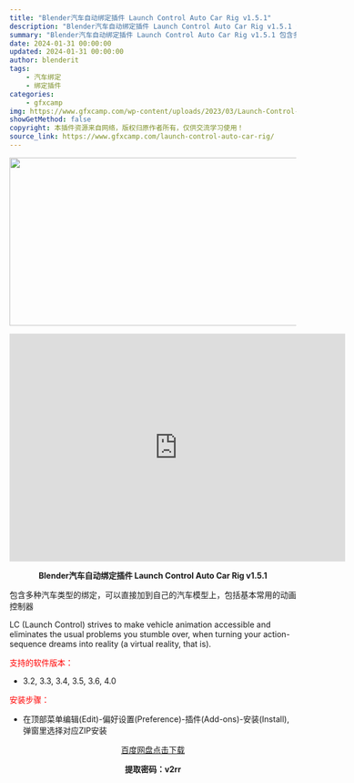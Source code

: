 ```yaml
---
title: "Blender汽车自动绑定插件 Launch Control Auto Car Rig v1.5.1"
description: "Blender汽车自动绑定插件 Launch Control Auto Car Rig v1.5.1 包含多种汽车类型的绑定，可以直接加到自己的汽车模型上，包括基本常用的动画控制器 LC (Launc..."
summary: "Blender汽车自动绑定插件 Launch Control Auto Car Rig v1.5.1 包含多种汽车类型的绑定，可以直接加到自己的汽车模型上，包括基本常用的动画控制器 LC (Launc..."
date: 2024-01-31 00:00:00
updated: 2024-01-31 00:00:00
author: blenderit
tags: 
    - 汽车绑定
    - 绑定插件
categories:
    - gfxcamp
img: https://www.gfxcamp.com/wp-content/uploads/2023/03/Launch-Control-Auto-Car-Rig.jpg
showGetMethod: false
copyright: 本插件资源来自网络，版权归原作者所有，仅供交流学习使用！
source_link: https://www.gfxcamp.com/launch-control-auto-car-rig/
---
```

<div><p><img decoding="async" class="aligncenter size-full wp-image-110824" src="https://www.gfxcamp.com/wp-content/uploads/2023/03/Launch-Control-Auto-Car-Rig.jpg" data-src="https://www.gfxcamp.com/wp-content/uploads/2023/03/Launch-Control-Auto-Car-Rig.jpg" alt="" width="590" height="295" data-srcset="https://www.gfxcamp.com/wp-content/uploads/2023/03/Launch-Control-Auto-Car-Rig.jpg 590w, https://www.gfxcamp.com/wp-content/uploads/2023/03/Launch-Control-Auto-Car-Rig-150x75.jpg 150w" data-sizes="(max-width: 590px) 100vw, 590px"></p><p style="text-align: center;"><iframe loading="lazy" src="https://player.youku.com/embed/XNTk1MTU2NzM0MA==" width="590" height="400" frameborder="0" allowfullscreen="allowfullscreen" data-mce-fragment="1"></iframe></p><p style="text-align: center;"><strong>Blender汽车自动绑定插件 Launch Control Auto Car Rig v1.5.1</strong></p><p class="sqsrte-small">包含多种汽车类型的绑定，可以直接加到自己的汽车模型上，包括基本常用的动画控制器</p><p>LC (Launch Control) strives to make vehicle animation accessible and eliminates the usual problems you stumble over, when turning your action-sequence dreams into reality (a virtual reality, that is).</p><p><span style="color: #ff0000;">支持的软件版本：</span></p><ul>
<li>3.2, 3.3, 3.4, 3.5, 3.6, 4.0</li>
</ul><p style="text-align: left;"><span style="color: #ff0000;">安装步骤：</span></p><ul>
<li>在顶部菜单编辑(Edit)-偏好设置(Preference)-插件(Add-ons)-安装(Install),弹窗里选择对应ZIP安装</li>
</ul><p style="text-align: center;"><a class="maxbutton-3 maxbutton maxbutton-baidu" target="_blank" rel="noopener" href="https://pan.baidu.com/s/1fKbq4KJUAkkD5q2KusmJ_A?pwd=v2rr"><span class="mb-text">百度网盘点击下载</span></a></p><p style="text-align: center;"><strong>提取密码：v2rr</strong></p></div>